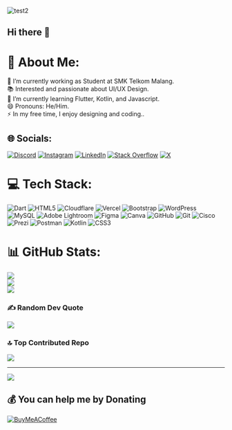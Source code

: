 ![test2](https://github.com/user-attachments/assets/98006fd1-554f-4c51-9930-4931cc4dc1f0)

## Hi there 👋
# 💫 About Me:
🔭 I’m currently working as Student at SMK Telkom Malang.<br>📚 Interested and passionate about UI/UX Design.<br>🌱 I’m currently learning Flutter, Kotlin, and Javascript.<br>😄 Pronouns: He/Him.<br>⚡ In my free time, I enjoy designing and coding..


## 🌐 Socials:
[![Discord](https://img.shields.io/badge/Discord-%237289DA.svg?logo=discord&logoColor=white)](https://discord.gg/justnafii) [![Instagram](https://img.shields.io/badge/Instagram-%23E4405F.svg?logo=Instagram&logoColor=white)](https://instagram.com/https://www.instagram.com/daffa_nafi?igsh=MWl5MDg5aWg2aDgzaw==) [![LinkedIn](https://img.shields.io/badge/LinkedIn-%230077B5.svg?logo=linkedin&logoColor=white)](https://linkedin.com/in/https://www.linkedin.com/in/daffa-akmal-nafi-5bab1a2b3/) [![Stack Overflow](https://img.shields.io/badge/-Stackoverflow-FE7A16?logo=stack-overflow&logoColor=white)](https://stackoverflow.com/users/https://stackoverflow.com/users/27254158/akmalnafi) [![X](https://img.shields.io/badge/X-black.svg?logo=X&logoColor=white)](https://x.com/https://twitter.com/mineesweeper_?t=WOLBE_t-cdGGCMK_fJGQBA&s=09) 

# 💻 Tech Stack:
![Dart](https://img.shields.io/badge/dart-%230175C2.svg?style=for-the-badge&logo=dart&logoColor=white) ![HTML5](https://img.shields.io/badge/html5-%23E34F26.svg?style=for-the-badge&logo=html5&logoColor=white) ![Cloudflare](https://img.shields.io/badge/Cloudflare-F38020?style=for-the-badge&logo=Cloudflare&logoColor=white) ![Vercel](https://img.shields.io/badge/vercel-%23000000.svg?style=for-the-badge&logo=vercel&logoColor=white) ![Bootstrap](https://img.shields.io/badge/bootstrap-%238511FA.svg?style=for-the-badge&logo=bootstrap&logoColor=white) ![WordPress](https://img.shields.io/badge/WordPress-%23117AC9.svg?style=for-the-badge&logo=WordPress&logoColor=white) ![MySQL](https://img.shields.io/badge/mysql-4479A1.svg?style=for-the-badge&logo=mysql&logoColor=white) ![Adobe Lightroom](https://img.shields.io/badge/Adobe%20Lightroom-31A8FF.svg?style=for-the-badge&logo=Adobe%20Lightroom&logoColor=white) ![Figma](https://img.shields.io/badge/figma-%23F24E1E.svg?style=for-the-badge&logo=figma&logoColor=white) ![Canva](https://img.shields.io/badge/Canva-%2300C4CC.svg?style=for-the-badge&logo=Canva&logoColor=white) ![GitHub](https://img.shields.io/badge/github-%23121011.svg?style=for-the-badge&logo=github&logoColor=white) ![Git](https://img.shields.io/badge/git-%23F05033.svg?style=for-the-badge&logo=git&logoColor=white) ![Cisco](https://img.shields.io/badge/cisco-%23049fd9.svg?style=for-the-badge&logo=cisco&logoColor=black) ![Prezi](https://img.shields.io/badge/Prezi-%23000000.svg?style=for-the-badge&logo=Prezi&logoColor=white) ![Postman](https://img.shields.io/badge/Postman-FF6C37?style=for-the-badge&logo=postman&logoColor=white) ![Kotlin](https://img.shields.io/badge/kotlin-%237F52FF.svg?style=for-the-badge&logo=kotlin&logoColor=white) ![CSS3](https://img.shields.io/badge/css3-%231572B6.svg?style=for-the-badge&logo=css3&logoColor=white)
# 📊 GitHub Stats:
![](https://github-readme-stats.vercel.app/api?username=daffaakmaln&theme=midnight-purple&hide_border=true&include_all_commits=false&count_private=false)<br/>
![](https://github-readme-streak-stats.herokuapp.com/?user=daffaakmaln&theme=midnight-purple&hide_border=true)<br/>
![](https://github-readme-stats.vercel.app/api/top-langs/?username=daffaakmaln&theme=midnight-purple&hide_border=true&include_all_commits=false&count_private=false&layout=compact)

### ✍️ Random Dev Quote
![](https://quotes-github-readme.vercel.app/api?type=horizontal&theme=tokyonight)

### 🔝 Top Contributed Repo
![](https://github-contributor-stats.vercel.app/api?username=daffaakmaln&limit=5&theme=midnight-purple&combine_all_yearly_contributions=true)

---
[![](https://visitcount.itsvg.in/api?id=daffaakmaln&icon=10&color=13)](https://visitcount.itsvg.in)

  ## 💰 You can help me by Donating
  [![BuyMeACoffee](https://img.shields.io/badge/Buy%20Me%20a%20Coffee-ffdd00?style=for-the-badge&logo=buy-me-a-coffee&logoColor=black)](https://buymeacoffee.com/https://buymeacoffee.com/akmalnafi) 

  
<!-- Proudly created with GPRM ( https://gprm.itsvg.in ) -->
